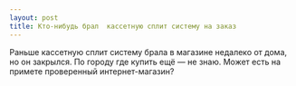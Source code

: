 ```yaml
---
layout: post 
title: Кто-нибудь брал  кассетную сплит систему на заказ 
--- 
```

Раньше  кассетную сплит систему брала в магазине недалеко от дома, но он закрылся. По городу где купить ещё — не знаю. Может есть на примете проверенный интернет-магазин?